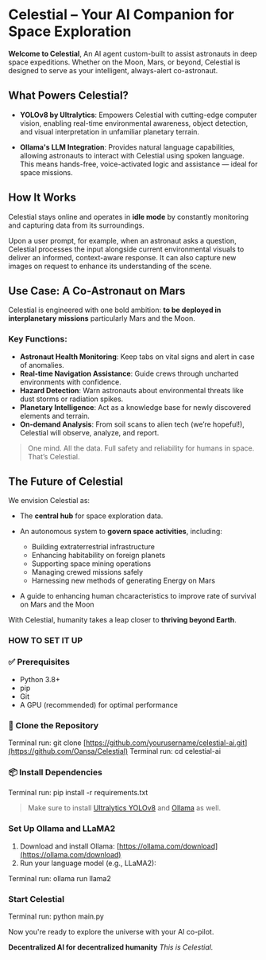 # Celestial – Your AI Companion for Space Exploration

**Welcome to Celestial**,
An AI agent custom-built to assist astronauts in deep space expeditions. Whether on the Moon, Mars, or beyond, Celestial is designed to serve as your intelligent, always-alert co-astronaut.



##  What Powers Celestial?

* **YOLOv8 by Ultralytics**:
  Empowers Celestial with cutting-edge computer vision, enabling real-time environmental awareness, object detection, and visual interpretation in unfamiliar planetary terrain.

* **Ollama's LLM Integration**:
  Provides natural language capabilities, allowing astronauts to interact with Celestial using spoken language. This means hands-free, voice-activated logic and assistance — ideal for space missions.



##  How It Works

Celestial stays online and operates in **idle mode** by constantly monitoring and capturing data from its surroundings.

Upon a user prompt, for example, when an astronaut asks a question, Celestial processes the input alongside current environmental visuals to deliver an informed, context-aware response. It can also capture new images on request to enhance its understanding of the scene.



##  Use Case: A Co-Astronaut on Mars

Celestial is engineered with one bold ambition: **to be deployed in interplanetary missions** particularly Mars and the Moon.

### Key Functions:

* **Astronaut Health Monitoring**: Keep tabs on vital signs and alert in case of anomalies.
* **Real-time Navigation Assistance**: Guide crews through uncharted environments with confidence.
* **Hazard Detection**: Warn astronauts about environmental threats like dust storms or radiation spikes.
* **Planetary Intelligence**: Act as a knowledge base for newly discovered elements and terrain.
* **On-demand Analysis**: From soil scans to alien tech (we’re hopeful!), Celestial will observe, analyze, and report.

> One mind. All the data. Full safety and reliability for humans in space. That’s Celestial.



##  The Future of Celestial

We envision Celestial as:

* The **central hub** for space exploration data.
* An autonomous system to **govern space activities**, including:

  * Building extraterrestrial infrastructure
  * Enhancing habitability on foreign planets
  * Supporting space mining operations
  * Managing crewed missions safely
  * Harnessing new methods of generating Energy on Mars
* A guide to enhancing human chcaracteristics to improve rate of survival on Mars and the Moon

With Celestial, humanity takes a leap closer to **thriving beyond Earth**.

### HOW TO SET IT UP

### ✅ Prerequisites

* Python 3.8+
* pip
* Git
* A GPU (recommended) for optimal performance

### 📁 Clone the Repository


Terminal run: git clone [https://github.com/yourusername/celestial-ai.git](https://github.com/Oansa/Celestial)
Terminal run: cd celestial-ai


### 📦 Install Dependencies


Terminal run: pip install -r requirements.txt
 

> Make sure to install [Ultralytics YOLOv8](https://docs.ultralytics.com) and [Ollama](https://ollama.com) as well.

###  Set Up Ollama and LLaMA2

1. Download and install Ollama: [https://ollama.com/download](https://ollama.com/download)
2. Run your language model (e.g., LLaMA2):


Terminal run: ollama run llama2


###  Start Celestial


Terminal run: python main.py


Now you're ready to explore the universe with your AI co-pilot. 


**Decentralized AI for decentralized humanity**
*This is Celestial.* 


